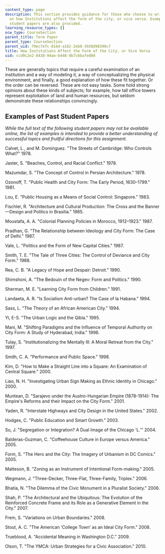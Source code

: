 ```yaml
---
content_type: page
description: This section provides guidance for those who choose to write a term paper
  on how Institutions affect the form of the city, or vice versa. Examples of past
  student papers are also provided.
learning_resource_types: []
ocw_type: CourseSection
parent_title: Term Paper
parent_type: CourseSection
parent_uid: 79ec7efc-8164-a162-2eb8-3938d98390c7
title: How Institutions Affect the Form of the City, or Vice Versa
uid: ccd9c2e2-8438-94ae-b448-8b7c6bafed0d
---
```


These are generally topics that require a careful examination of an institution and a way of modeling it, a way of conceptualizing the physical environment, and finally, a good explanation of how these fit together. Or the order can be reversed. These are not easy tasks. Some hold strong opinions about these kinds of subjects; for example, how tall office towers represent exploitation of land and human resources, but seldom demonstrate these relationships convincingly.

Examples of Past Student Papers
-------------------------------

_While the full text of the following student papers may not be available online, the list of examples is intended to provide a better understanding of successful topics and fruitful directions for this assignment._

Calvet, L., and M. Dominguez. "The Streets of Cambridge: Who Controls What?" 1978.

Jaster, S. "Beaches, Control, and Racial Conflict." 1978.

Mazumdar, S. "The Concept of Control in Persian Architecture." 1978.

Ozonoff, T. "Public Health and City Form: The Early Period, 1630–1799." 1981.

Lou, E. "Public Housing as a Means of Social Control: Singapore." 1983.

Fischler, R. "Architecture and Cultural Production: The Cross and the Banner—Design and Politics in Brasilia." 1985.

Moustafa, A. A. "Colonial Planning Policies in Morocco, 1912–1923." 1987.

Pradhan, G. "The Relationship between Ideology and City Form: The Case of Delhi." 1987.

Vale, L. "Politics and the Form of New Capital Cities." 1987.

Smith, T. E. "The Tale of Three Cities: The Control of Deviance and City Form." 1988.

Rea, C. B. "A Legacy of Hope and Despair: Detroit." 1990.

Shimshoni, A. "The Bedouin of the Negev: Form and Politics." 1990.

Sherman, M. E. "Learning City Form from Children." 1991.

Landaeta, A. R. "Is Socialism Anti-urban? The Case of la Habana." 1994.

Sass, L. "The Theory of an African American City." 1994.

Yi, E-S. "The Urban Logic and the Qibla." 1995.

Mani, M. "Shifting Paradigms and the Influence of Temporal Authority on City Form: A Study of Hyderabad, India." 1996.

Tulay, S. "Institutionalizing the Mentally Ill: A Moral Retreat from the City." 1997.

Smith, C. A. "Performance and Public Space." 1998.

Kim, D. "How to Make a Straight Line into a Square: An Examination of Central Square." 2000.

Liao, N. H. "Investigating Urban Sign Making as Ethnic Identity in Chicago." 2000.

Muntean, D. "Sarajevo under the Austro-Hungarian Empire (1878-1914): The Empire's Reforms and their Impact on the City Form." 2001.

Yaden, R. "Interstate Highways and City Design in the United States." 2002.

Hodges, C. "Public Education and Smart Growth." 2003.

Su, J. "Segregation or Integration? A Dual Image of the Chicago 'L.'" 2004.

Balderas-Guzman, C. "Coffeehouse Culture in Europe versus America." 2005.

Form, S. "The Hero and the City: The Imagery of Urbanism in DC Comics." 2005.

Matteson, B. "Zoning as an Instrument of Intentional Form-making." 2005.

Wegmann, J. "Three-Decker, Three-Flat, Three-Family, Triplex." 2006.

Bhatia, N. "The Dilemma of the Civic Monument in a Pluralist Society." 2006.

Shah, P. "The Architectural and the Ubiquitous: The Evolution of the Reinforced Concrete Frame and its Role as a Generative Element in the City." 2007.

Frem, S. "Variations on Urban Boundaries." 2008.

Stout, A. C. "The American ‘College Town’ as an Ideal City Form." 2008.

Trueblood, A. "Accidental Meaning in Washington D.C." 2009.

Olson, T. "The YMCA: Urban Strategies for a Civic Association." 2010.
